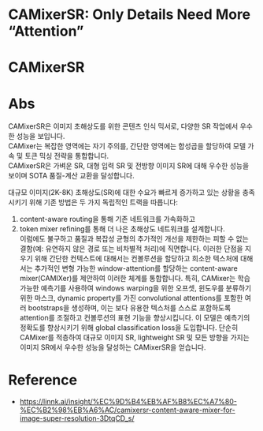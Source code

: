 # CAMixerSR: Only Details Need More “Attention”

# CAMixerSR

# Abs
CAMixerSR은 이미지 초해상도를 위한 콘텐츠 인식 믹서로, 다양한 SR 작업에서 우수한 성능을 보입니다.  
CAMixer는 복잡한 영역에는 자기 주의를, 간단한 영역에는 합성곱을 할당하여 모델 가속 및 토큰 믹싱 전략을 통합합니다.  
CAMixerSR은 가벼운 SR, 대형 입력 SR 및 전방향 이미지 SR에 대해 우수한 성능을 보이며 SOTA 품질-계산 교환을 달성합니다.  

대규모 이미지(2K-8K) 초해상도(SR)에 대한 수요가 빠르게 증가하고 있는 상황을 충족시키기 위해 기존 방법은 두 가지 독립적인 트랙을 따릅니다:  
1) content-aware routing을 통해 기존 네트워크를 가속화하고  
2) token mixer refining를 통해 더 나은 초해상도 네트워크를 설계합니다.  
이럼에도 불구하고 품질과 복잡성 균형의 추가적인 개선을 제한하는 피할 수 없는 결함(예: 유연하지 않은 경로 또는 비차별적 처리)에 직면합니다.
이러한 단점을 지우기 위해 간단한 컨텍스트에 대해서는 컨볼루션을 할당하고 희소한 텍스처에 대해서는 추가적인 변형 가능한 window-attention를 할당하는 content-aware mixer(CAMIXer)를 제안하여 이러한 체계를 통합합니다.
특히, CAMixer는 학습 가능한 예측기를 사용하여 windows warping을 위한 오프셋, 윈도우를 분류하기 위한 마스크, dynamic property를 가진 convolutional attentions를 포함한 여러 bootstraps을 생성하며, 이는 보다 유용한 텍스처를 스스로 포함하도록 attention를 조절하고 컨볼루션의 표현 기능을 향상시킵니다.
이 모델은 예측기의 정확도를 향상시키기 위해 global classification loss을 도입합니다. 단순히 CAMixer를 적층하여 대규모 이미지 SR, lightweight SR 및 모든 방향을 가지는 이미지 SR에서 우수한 성능을 달성하는 CAMixerSR을 얻습니다.



# Reference
- https://linnk.ai/insight/%EC%9D%B4%EB%AF%B8%EC%A7%80-%EC%B2%98%EB%A6%AC/camixersr-content-aware-mixer-for-image-super-resolution-3DtqCD_s/
